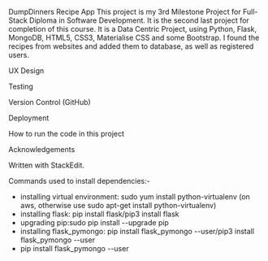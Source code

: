 DumpDinners Recipe App
This project is my 3rd Milestone Project for Full-Stack Diploma in Software Development. It is the second last project for completion of this course. It is a Data Centric Project, using Python, Flask, MongoDB, HTML5, CSS3, Materialise CSS and some Bootstrap. I found the recipes from websites and added them to database, as well as registered users. 

UX Design



Testing





Version Control (GitHub)

Deployment


How to run the code in this project




Acknowledgements

Written with StackEdit.



Commands used to install dependencies:-


- installing virtual environment: sudo yum install python-virtualenv (on aws, otherwise use sudo apt-get install python-virtualenv)
- installing flask: pip install flask/pip3 install flask
- upgrading pip:sudo pip install --upgrade pip
- installing flask_pymongo: pip install flask_pymongo --user/pip3 install flask_pymongo --user
- pip install flask_pymongo --user